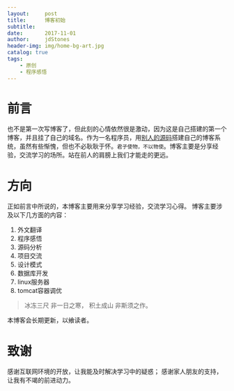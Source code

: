 ```yaml
---
layout:     post
title:      博客初始
subtitle:   
date:       2017-11-01
author:     jdStones
header-img: img/home-bg-art.jpg
catalog: true
tags:
    - 原创
    - 程序感悟
---
```


# 前言

也不是第一次写博客了，但此刻的心情依然很是激动，因为这是自己搭建的第一个博客，并且挂了自己的域名。作为一名程序员，用[别人的源码](https://github.com/qiubaiying/qiubaiying.github.io.git)搭建自己的博客系统，虽然有些惭愧，但也不必耿耿于怀。`君子使物，不以物使`。博客主要是分享经验，交流学习的场所。站在前人的肩膀上我们才能走的更远。

# 方向

正如前言中所说的，本博客主要用来分享学习经验，交流学习心得。
博客主要涉及以下几方面的内容：
1. 外文翻译
2. 程序感悟
3. 源码分析
4. 项目交流
5. 设计模式
6. 数据库开发
7. linux服务器
8. tomcat容器调优

> 冰冻三尺 非一日之寒，
  积土成山 非斯须之作。
  
本博客会长期更新，以飨读者。

# 致谢
感谢互联网环境的开放，让我能及时解决学习中的疑惑；
感谢家人朋友的支持，让我有不竭的前进动力。






